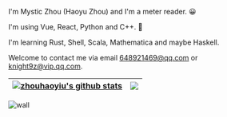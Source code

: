 I'm Mystic Zhou (Haoyu Zhou) and I'm a meter reader. 😀

I'm using Vue, React, Python and C++. 👋

I'm learning Rust, Shell, Scala, Mathematica and maybe Haskell.

Welcome to contact me via email 648921469@qq.com or knight9z@vip.qq.com.

| <a href="void 0"><img align="center" src="https://github-readme-stats.vercel.app/api?username=zhouhaoyiu&include_all_commits=true&count_private=true&show_icons=true&include_all_commits=true&theme=buefy&hide_border=true" alt="zhouhaoyiu's github stats" /></a> | <a href="void 0"><img align="center" src="https://github-readme-stats.vercel.app/api/top-langs/?username=zhouhaoyiu&layout=compact&theme=buefy&hide_border=true&langs_count=10" /></a> |
| ------------- | ------------- |

![wall](https://ssr-contributions-svg.vercel.app/_/zhouhaoyiu?chart=3dbar&weeks=40&theme=random&format=png&quality=0.5)

